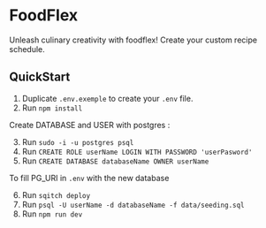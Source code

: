 # FoodFlex

Unleash culinary creativity with foodflex! Create your custom recipe schedule.

## QuickStart

1. Duplicate ``.env.exemple`` to create your ``.env`` file.
2. Run `npm install`

Create DATABASE and USER with postgres :

3. Run ``sudo -i -u postgres psql``
4. Run ``CREATE ROLE userName LOGIN WITH PASSWORD 'userPasword'``
5. Run ``CREATE DATABASE databaseName OWNER userName``

To fill PG_URI in ``.env`` with the new database

6. Run ``sqitch deploy``
7. Run ``psql -U userName -d databaseName -f data/seeding.sql``
8. Run ``npm run dev``
